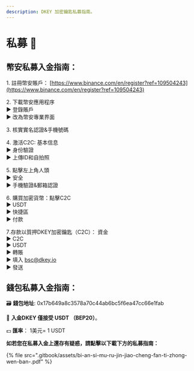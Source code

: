```yaml
---
description: DKEY 加密鑰匙私募指南。
---
```


# 私募 🎯

## 幣安私募入金指南： 

1️. 註冊幣安賬戶： [https://www.binance.com/en/register?ref=109504243](https://www.binance.com/en/register?ref=109504243) 

2️. 下載幣安應用程序  
  ▶ 登錄賬戶  
  ▶ 改為幣安專業界面 

3️. 核實實名認證&手機號碼 

4️. 激活C2C: 基本信息  
  ▶ 身份驗證  
  ▶ 上傳ID和自拍照 

5️. 點擊左上角人頭  
  ▶ 安全  
  ▶ 手機驗證&郵箱認證 

6️. 購買加密貨幣：點擊C2C  
  ▶ USDT  
  ▶ 快捷區  
  ▶ 付款 

7️.存款以質押DKEY加密鑰匙（C2C）： 資金  
  ▶ C2C  
  ▶ USDT  
  ▶ 轉賬   
  ▶ 填入 bsc@dkey.io   
  ▶ 發送 

## 錢包私募入金指南： 

🗃 **錢包地址**: 0x17b649a8c3578a70c44ab6bc5f6ea47cc66e1fab 

🔑 **入金DKEY 僅接受 USDT （BEP20）**。

 💵 **匯率**： 1美元= 1 USDT 

**如若您在私募入金上還存有疑惑，請點擊以下載下方的私募指南：**

{% file src=".gitbook/assets/bi-an-si-mu-ru-jin-jiao-cheng-fan-ti-zhong-wen-ban-.pdf" %}




